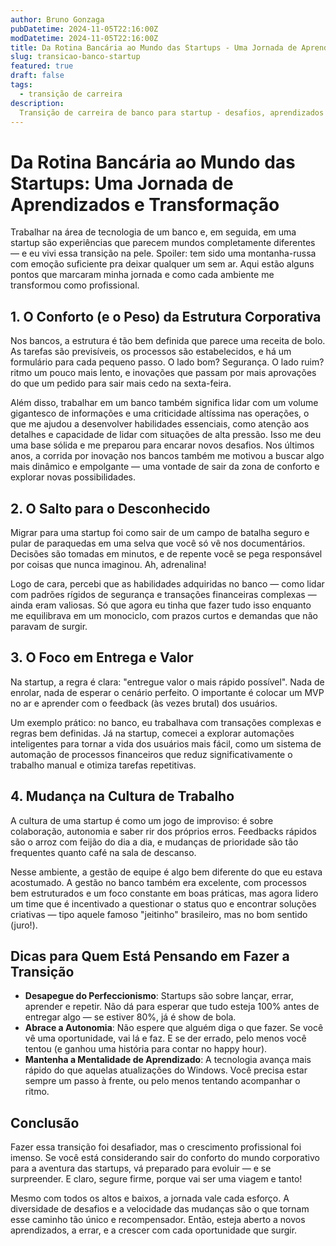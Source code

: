 ```yaml
---
author: Bruno Gonzaga
pubDatetime: 2024-11-05T22:16:00Z
modDatetime: 2024-11-05T22:16:00Z
title: Da Rotina Bancária ao Mundo das Startups - Uma Jornada de Aprendizados e Transformação
slug: transicao-banco-startup
featured: true
draft: false
tags:
  - transição de carreira
description:
  Transição de carreira de banco para startup - desafios, aprendizados e adaptação a um ambiente dinâmico e inovador.
---
```


# Da Rotina Bancária ao Mundo das Startups: Uma Jornada de Aprendizados e Transformação

Trabalhar na área de tecnologia de um banco e, em seguida, em uma startup são experiências que parecem mundos completamente diferentes — e eu vivi essa transição na pele. Spoiler: tem sido uma montanha-russa com emoção suficiente pra deixar qualquer um sem ar. Aqui estão alguns pontos que marcaram minha jornada e como cada ambiente me transformou como profissional.

## 1. O Conforto (e o Peso) da Estrutura Corporativa

Nos bancos, a estrutura é tão bem definida que parece uma receita de bolo. As tarefas são previsíveis, os processos são estabelecidos, e há um formulário para cada pequeno passo. O lado bom? Segurança. O lado ruim? ritmo um pouco mais lento, e inovações que passam por mais aprovações do que um pedido para sair mais cedo na sexta-feira.

Além disso, trabalhar em um banco também significa lidar com um volume gigantesco de informações e uma criticidade altíssima nas operações, o que me ajudou a desenvolver habilidades essenciais, como atenção aos detalhes e capacidade de lidar com situações de alta pressão. Isso me deu uma base sólida e me preparou para encarar novos desafios. Nos últimos anos, a corrida por inovação nos bancos também me motivou a buscar algo mais dinâmico e empolgante — uma vontade de sair da zona de conforto e explorar novas possibilidades.

## 2. O Salto para o Desconhecido

Migrar para uma startup foi como sair de um campo de batalha seguro e pular de paraquedas em uma selva que você só vê nos documentários. Decisões são tomadas em minutos, e de repente você se pega responsável por coisas que nunca imaginou. Ah, adrenalina!

Logo de cara, percebi que as habilidades adquiridas no banco — como lidar com padrões rígidos de segurança e transações financeiras complexas — ainda eram valiosas. Só que agora eu tinha que fazer tudo isso enquanto me equilibrava em um monociclo, com prazos curtos e demandas que não paravam de surgir.

## 3. O Foco em Entrega e Valor

Na startup, a regra é clara: "entregue valor o mais rápido possível". Nada de enrolar, nada de esperar o cenário perfeito. O importante é colocar um MVP no ar e aprender com o feedback (às vezes brutal) dos usuários.

Um exemplo prático: no banco, eu trabalhava com transações complexas e regras bem definidas. Já na startup, comecei a explorar automações inteligentes para tornar a vida dos usuários mais fácil, como um sistema de automação de processos financeiros que reduz significativamente o trabalho manual e otimiza tarefas repetitivas.

## 4. Mudança na Cultura de Trabalho

A cultura de uma startup é como um jogo de improviso: é sobre colaboração, autonomia e saber rir dos próprios erros. Feedbacks rápidos são o arroz com feijão do dia a dia, e mudanças de prioridade são tão frequentes quanto café na sala de descanso.

Nesse ambiente, a gestão de equipe é algo bem diferente do que eu estava acostumado. A gestão no banco também era excelente, com processos bem estruturados e um foco constante em boas práticas, mas agora lidero um time que é incentivado a questionar o status quo e encontrar soluções criativas — tipo aquele famoso "jeitinho" brasileiro, mas no bom sentido (juro!).

## Dicas para Quem Está Pensando em Fazer a Transição

- **Desapegue do Perfeccionismo**: Startups são sobre lançar, errar, aprender e repetir. Não dá para esperar que tudo esteja 100% antes de entregar algo — se estiver 80%, já é show de bola.
- **Abrace a Autonomia**: Não espere que alguém diga o que fazer. Se você vê uma oportunidade, vai lá e faz. E se der errado, pelo menos você tentou (e ganhou uma história para contar no happy hour).
- **Mantenha a Mentalidade de Aprendizado**: A tecnologia avança mais rápido do que aquelas atualizações do Windows. Você precisa estar sempre um passo à frente, ou pelo menos tentando acompanhar o ritmo.

## Conclusão

Fazer essa transição foi desafiador, mas o crescimento profissional foi imenso. Se você está considerando sair do conforto do mundo corporativo para a aventura das startups, vá preparado para evoluir — e se surpreender. E claro, segure firme, porque vai ser uma viagem e tanto!

Mesmo com todos os altos e baixos, a jornada vale cada esforço. A diversidade de desafios e a velocidade das mudanças são o que tornam esse caminho tão único e recompensador. Então, esteja aberto a novos aprendizados, a errar, e a crescer com cada oportunidade que surgir.
